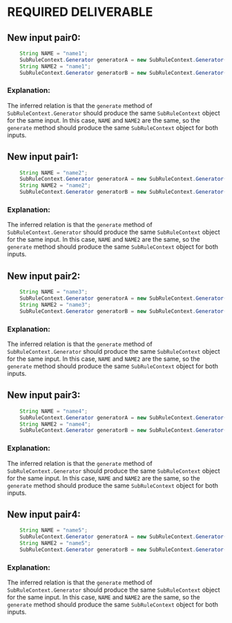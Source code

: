 # REQUIRED DELIVERABLE
## New input pair0:
```java
    String NAME = "name1";
    SubRuleContext.Generator generatorA = new SubRuleContext.Generator();
    String NAME2 = "name1";
    SubRuleContext.Generator generatorB = new SubRuleContext.Generator();
```
### Explanation:
The inferred relation is that the `generate` method of `SubRuleContext.Generator` should produce the same `SubRuleContext` object for the same input. In this case, `NAME` and `NAME2` are the same, so the `generate` method should produce the same `SubRuleContext` object for both inputs.

## New input pair1:
```java
    String NAME = "name2";
    SubRuleContext.Generator generatorA = new SubRuleContext.Generator();
    String NAME2 = "name2";
    SubRuleContext.Generator generatorB = new SubRuleContext.Generator();
```
### Explanation:
The inferred relation is that the `generate` method of `SubRuleContext.Generator` should produce the same `SubRuleContext` object for the same input. In this case, `NAME` and `NAME2` are the same, so the `generate` method should produce the same `SubRuleContext` object for both inputs.

## New input pair2:
```java
    String NAME = "name3";
    SubRuleContext.Generator generatorA = new SubRuleContext.Generator();
    String NAME2 = "name3";
    SubRuleContext.Generator generatorB = new SubRuleContext.Generator();
```
### Explanation:
The inferred relation is that the `generate` method of `SubRuleContext.Generator` should produce the same `SubRuleContext` object for the same input. In this case, `NAME` and `NAME2` are the same, so the `generate` method should produce the same `SubRuleContext` object for both inputs.

## New input pair3:
```java
    String NAME = "name4";
    SubRuleContext.Generator generatorA = new SubRuleContext.Generator();
    String NAME2 = "name4";
    SubRuleContext.Generator generatorB = new SubRuleContext.Generator();
```
### Explanation:
The inferred relation is that the `generate` method of `SubRuleContext.Generator` should produce the same `SubRuleContext` object for the same input. In this case, `NAME` and `NAME2` are the same, so the `generate` method should produce the same `SubRuleContext` object for both inputs.

## New input pair4:
```java
    String NAME = "name5";
    SubRuleContext.Generator generatorA = new SubRuleContext.Generator();
    String NAME2 = "name5";
    SubRuleContext.Generator generatorB = new SubRuleContext.Generator();
```
### Explanation:
The inferred relation is that the `generate` method of `SubRuleContext.Generator` should produce the same `SubRuleContext` object for the same input. In this case, `NAME` and `NAME2` are the same, so the `generate` method should produce the same `SubRuleContext` object for both inputs.
